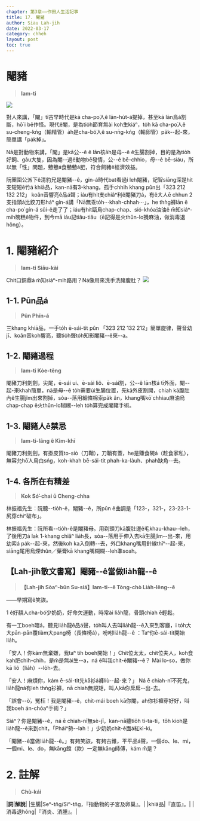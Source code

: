 ```yaml
---
chapter: 第3章——作田人生活記事
title: 17. 閹豬
author: Siau Lah-jih
date: 2022-03-17
category: chheh
layout: post
toc: true
---
```


# 閹豬
> **Iam-ti**

![](../too5/17/17-7-2閹豬2陳慶芳.jpg)

對人來講，「閹」tī古早時代是kā cha-po͘人ê lān-hu̍t-á提掉，甚至kā lān鳥á割斷，hō͘ i bē作怪。現代ê閹，是為tio̍h節育無ài koh生kiáⁿ，to̍h kā cha-po͘人ê su-cheng-kńg（輸精管）a̍h是cha-bó͘人ê su-nn̄g-kńg（輸卵管）pa̍k--起-來，簡單講「pa̍k掉」。

Nā是對動物來講，「閹」是kā公--ê ê lān核a̍h是母--ê ê生腸割掉，目的是為tio̍h好飼、gâu大隻，因為閹--過ê動物bē發情，公--ê bē-chhio，母--ê bē-siáu，所以無「性」問題，戇戇á食戇戇á肥，符合飼豬ê經濟效益。

阮團圍公派下ê清豹兄是閹豬--ê，gin-á時代bat看過i leh閹豬，記智siāng深是hit支短短ê竹á khiā品，kan-nā有3-khang，孤手chhi̍h khang pûn出「323 212 132 212」 koân音響亮ê品á聲；iáu有hit支chiâⁿ利ê閹豬刀á，有ê大人ē chhun 2支指頭á比鉸刀形háⁿ gín-á講「Nā無乖to̍h⋯khah-chhah⋯」，he thǹg褲lān ê cha-po͘ gín-á sûi-ê走了了；iáu有hit甌烏chap-chap、sió-khóa油油ê m̄知siáⁿ-mih碗糕ê物件，到今mā iáu記tiâu-tiâu（ē記得是火thûn-lo͘攪麻油，做消毒退hông）。

# 1. 閹豬紹介
> **Iam-ti Siāu-kài**

Chit口銅鼎á m̄知siáⁿ-mih路用？Ná像用來洗手洗豬腹肚？
![](../too5/17/17-7-1閹豬1陳慶芳.jpg)

## 1-1. Pûn品á
> **Pûn Phín-á**

三khang khiā品，一手to̍h ē-sái-tit pûn 「323 212 132 212」簡單旋律，聲音幼jī、koân音koh響亮，聽tio̍h聲to̍h知影閹豬--ê來--a。

## 1-2. 閹豬過程
> **Iam-ti Kòe-têng**

閹豬刀利劍劍，尖尾，ē-sái ui、ē-sái liô、ē-sái割，公--ê lān核á tī外面，閹--起-來khah簡單，nā是母--ê to̍h需要ùi生腸位置，先kā外皮割開，chiah kā腹肚內ê生腸jîm出來割掉，sòa--落用細條棉索pa̍k ân，khang嘴kō͘ chhiau麻油烏chap-chap ê火thûn-lo͘糊糊--leh to̍h算完成閹豬手術。

## 1-3. 閹豬人ê禁忌
> **Iam-ti-lâng ê Kìm-khī**

閹豬刀利劍劍，有掛皮質to-siò（刀鞘），刀鞘有蓋，he是賺食碗á（趁食家私），無容允hō͘人烏白sńg，koh-khah bē-sái-tit phah-ka-la̍uh、phah缺角--去。

## 1-4. 各所在有精差
> **Kok Só͘-chai ū Cheng-chha**

林振福先生：阮聽--tio̍h-ê，閹豬--ê，所pûn ê曲調是「123-，321-，23-23-1-尻穿chiⁿ破布」。

林振福先生：阮所看--tio̍h-ê是閹豬母。用剃頭刀kā腹肚邊ê毛khau-khau--leh，了後用刀á lak 1-khang chiâⁿ lia̍h長，sòa--落用手伸入去kā生腸jîm--出-來，用幼索á pa̍k--起-來，然後koh ka入倒轉--去，外口khang嘴用針線thīⁿ--起-來，siāng尾用烏煙thûn／藥膏kā khang嘴糊糊--leh準soah。

## 【Lah-jih散文書寫】閹豬--ê當做lia̍h龍--ê
> **【Lah-jih Sòaⁿ-bûn Su-siá】Iam-ti--ê Tòng-chò Lia̍h-lêng--ê**

——早期寫ê笑詼。

1 ê好額人cha-bó͘少奶奶，好命欠運動，時常ài lia̍h龍，骨頭chiah ē輕鬆。

有一工boeh暗á，聽見lia̍h龍ê品á聲，to̍h叫人去叫lia̍h龍--ê入來到客廳，i to̍h大大pān-pān覆tiàm大pang椅（長條椅á），吩咐lia̍h龍--ê ：Taⁿ你ē-sái-tit開始lia̍h。

「安人！你kám無棄嫌，我taⁿ tih boeh開始！」Chit位太太，chit位夫人，koh食kah肥chih-chih，是m̄是無ài生--a，ná ē叫我chit-ê閹豬--ê？
Mài lo-so，做你kā liô（lia̍h）--lo̍h-去。

「安人！麻煩你，kám ē-sái-tit先kā衫á褲liù--起-來？」
Ná ē chiah-nī不死鬼，lia̍h龍ná有leh thǹg衫褲，nā chiah無規矩，叫人kā你戽戽--出-去。

「誤會--ò͘，冤枉！我是閹豬--ê，chit-mái boeh kā你閹，ah你衫褲穿好好，叫我boeh án-chóaⁿ手術？」

Siáⁿ？你是閹豬--ê，ná ē chiah-nī無sè-jī，kan-nā聽tio̍h ti-ta-ti，to̍h kioh是lia̍h龍--ê來到chit，「Pháiⁿ勢--lah！」少奶奶chi̍t-ê面á紅kì-kì。

 「閹豬--ê當做lia̍h龍--ê。」有夠笑詼，有夠古錐，平平品á聲，一個do、le、mi，一個mi、le、do，無kāng館（款）一定無kāng師傅，kám m̄是？ 

# 2. 註解
> **Chù-kái**

|**詞**|**解說**|
|生腸|Seⁿ-tn̂g/Siⁿ-tn̂g，『指動物的子宮及卵巢』。|
|khiā品|『直笛』。|
|消毒退hông|『消炎、消腫』。|
